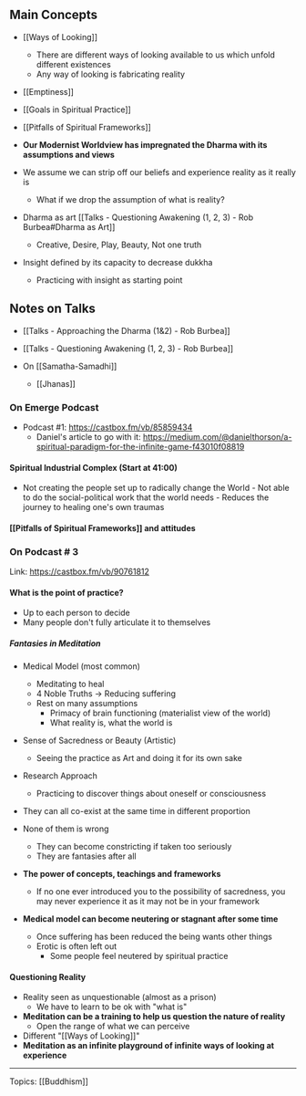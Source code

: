 ## Main Concepts
- [[Ways of Looking]]
	- There are different ways of looking available to us which unfold different existences
	- Any way of looking is fabricating reality
- [[Emptiness]]
- [[Goals in Spiritual Practice]]
- [[Pitfalls of Spiritual Frameworks]]

- **Our Modernist Worldview has impregnated the Dharma with its assumptions and views**
- We assume we can strip off our beliefs and experience reality as it really is
	- What if we drop the assumption of what is reality?
- Dharma as art [[Talks - Questioning Awakening (1, 2, 3) - Rob Burbea#Dharma as Art]]
	- Creative, Desire, Play, Beauty, Not one truth
- Insight defined by its capacity to decrease dukkha
	- Practicing with insight as starting point

## Notes on Talks
- [[Talks - Approaching the Dharma (1&2) - Rob Burbea]]
- [[Talks - Questioning Awakening (1, 2, 3) - Rob Burbea]]


- On [[Samatha-Samadhi]]
	- [[Jhanas]]

### On Emerge Podcast
- Podcast #1: https://castbox.fm/vb/85859434
	- Daniel's article to go with it: https://medium.com/@danielthorson/a-spiritual-paradigm-for-the-infinite-game-f43010f08819


#### Spiritual Industrial Complex (Start at 41:00)
- Not creating the people set up to radically change the World
        - Not able to do the social-political work that the world needs
        - Reduces the journey to healing one's own traumas

#### [[Pitfalls of Spiritual Frameworks]] and attitudes

### On Podcast # 3
Link: https://castbox.fm/vb/90761812

#### What is the point of practice?
- Up to each person to decide
- Many people don't fully articulate it to themselves

##### Fantasies in Meditation
- Medical Model (most common)
    - Meditating to heal
    - 4 Noble Truths → Reducing suffering
    - Rest on many assumptions 
        - Primacy of brain functioning (materialist view of the world)
        - What reality is, what the world is
- Sense of Sacredness or Beauty (Artistic)
    - Seeing the practice as Art and doing it for its own sake
- Research Approach
    - Practicing to discover things about oneself or consciousness
- They can all co-exist at the same time in different proportion
- None of them is wrong
    - They can become constricting if taken too seriously
    - They are fantasies after all

- **The power of concepts, teachings and frameworks**
    - If no one ever introduced you to the possibility of sacredness, you may never experience it as it may not be in your framework
- **Medical model can become neutering or stagnant after some time**
	- Once suffering has been reduced the being wants other things
	- Erotic is often left out
		- Some people feel neutered by spiritual practice

#### Questioning Reality
- Reality seen as unquestionable (almost as a prison)
    - We have to learn to be ok with "what is"
- **Meditation can be a training to help us question the nature of reality**
    - Open the range of what we can perceive
- Different "[[Ways of Looking]]"
-  **Meditation as an infinite playground of infinite ways of looking at experience**

-------------------

Topics: [[Buddhism]]
